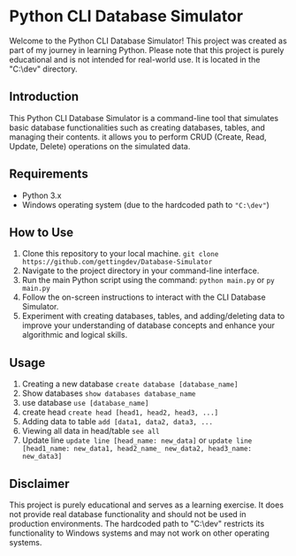 # Python CLI Database Simulator

Welcome to the Python CLI Database Simulator! This project was created as part of my journey in learning Python. Please note that this project is purely educational and is not intended for real-world use. It is located in the "C:\dev" directory.

## Introduction

This Python CLI Database Simulator is a command-line tool that simulates basic database functionalities such as creating databases, tables, and managing their contents. it allows you to perform CRUD (Create, Read, Update, Delete) operations on the simulated data.

## Requirements

- Python 3.x
- Windows operating system (due to the hardcoded path to `"C:\dev"`)

## How to Use

1. Clone this repository to your local machine. `git clone https://github.com/gettingdev/Database-Simulator`
2. Navigate to the project directory in your command-line interface.
3. Run the main Python script using the command: `python main.py` or `py main.py`
4. Follow the on-screen instructions to interact with the CLI Database Simulator.
5. Experiment with creating databases, tables, and adding/deleting data to improve your understanding of database concepts and enhance your algorithmic and logical skills.

## Usage
1. Creating a new database `create database [database_name]`
2. Show databases `show databases database_name`
3. use database `use [database_name]`
4. create head `create head [head1, head2, head3, ...]`
5. Adding data to table `add [data1, data2, data3, ...`
6. Viewing all data in head/table `see all`
7. Update line `update line [head_name: new_data]` or `update line [head1_name: new_data1, head2_name_ new_data2, head3_name: new_data3]`

   

## Disclaimer

This project is purely educational and serves as a learning exercise. It does not provide real database functionality and should not be used in production environments. The hardcoded path to "C:\dev" restricts its functionality to Windows systems and may not work on other operating systems.

